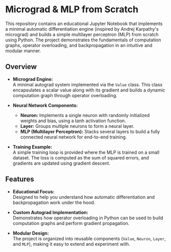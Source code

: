 # Micrograd & MLP from Scratch

This repository contains an educational Jupyter Notebook that implements a minimal automatic differentiation engine (inspired by Andrej Karpathy's micrograd) and builds a simple multilayer perceptron (MLP) from scratch using Python. The project demonstrates the fundamentals of computation graphs, operator overloading, and backpropagation in an intuitive and modular manner.

## Overview

- **Micrograd Engine:**  
  A minimal autograd system implemented via the `Value` class. This class encapsulates a scalar value along with its gradient and builds a dynamic computation graph through operator overloading.

- **Neural Network Components:**  
  - **Neuron:** Implements a single neuron with randomly initialized weights and bias, using a tanh activation function.  
  - **Layer:** Groups multiple neurons to form a neural layer.  
  - **MLP (Multilayer Perceptron):** Stacks several layers to build a fully connected neural network for end-to-end training.

- **Training Example:**  
  A simple training loop is provided where the MLP is trained on a small dataset. The loss is computed as the sum of squared errors, and gradients are updated using gradient descent.

## Features

- **Educational Focus:**  
  Designed to help you understand how automatic differentiation and backpropagation work under the hood.

- **Custom Autograd Implementation:**  
  Demonstrates how operator overloading in Python can be used to build computation graphs and perform gradient propagation.

- **Modular Design:**  
  The project is organized into reusable components (`Value`, `Neuron`, `Layer`, and `MLP`), making it easy to extend and experiment with.

